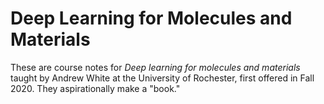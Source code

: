 Deep Learning for Molecules and Materials
=================================================================

These are course notes for *Deep learning for molecules and materials* taught by Andrew White at the University of Rochester,
first offered in Fall 2020. They aspirationally make a "book."